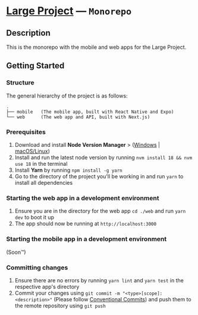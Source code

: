 # [Large Project](https://bigproject.vercel.app)  —  **`Monorepo`**

## Description
This is the monorepo with the mobile and web apps for the Large Project.

## Getting Started
### Structure
The general hierarchy of the project is as follows:
```
.
├── mobile   (The mobile app, built with React Native and Expo)
└── web      (The web app and API, built with Next.js)
```

### Prerequisites
1. Download and install **Node Version Manager** > ([Windows](https://github.com/coreybutler/nvm-windows) | [macOS/Linux](https://github.com/nvm-sh/nvm))
2. Install and run the latest node version by running `nvm install 18 && nvm use 18` in the terminal
3. Install **Yarn** by running `npm install -g yarn`
4. Go to the directory of the project you'll be working in and run `yarn` to install all dependencies

### Starting the web app in a development environment
1. Ensure you are in the directory for the web app `cd ./web` and run `yarn dev` to boot it up
2. The app should now be running at `http://localhost:3000`

### Starting the mobile app in a development environment
(Soon™)

### Committing changes
1. Ensure there are no errors by running `yarn lint` and `yarn test` in the respective app's directory
2. Commit your changes using `git commit -m "<type>[scope]: <description>"` (Please follow [Conventional Commits](https://www.conventionalcommits.org/en/v1.0.0/)) and push them to the remote repository using `git push`
